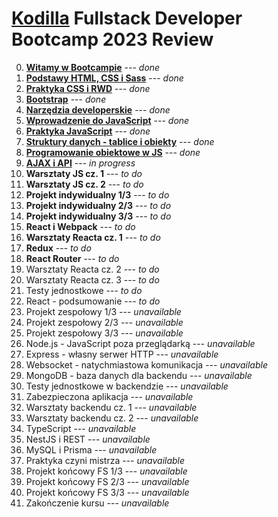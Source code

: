 # [Kodilla](https://kodilla.com/pl) Fullstack Developer Bootcamp 2023 Review

0. [**Witamy w Bootcampie**](https://github.com/jerzy-jarczynski/bootcamp-review/blob/main/module-0.md) --- *done*
1. [**Podstawy HTML, CSS i Sass**](https://github.com/jerzy-jarczynski/bootcamp-review/blob/main/module-1.md) --- *done*
2. [**Praktyka CSS i RWD**](https://github.com/jerzy-jarczynski/bootcamp-review/blob/main/module-2.md) --- *done*
3. [**Bootstrap**](https://github.com/jerzy-jarczynski/bootcamp-review/blob/main/module-3.md) --- *done*
4. [**Narzędzia developerskie**](https://github.com/jerzy-jarczynski/bootcamp-review/blob/main/module-4.md) --- *done*
5. **[Wprowadzenie do JavaScript](https://github.com/jerzy-jarczynski/bootcamp-review/blob/main/module-5.md)** --- *done*
6. **[Praktyka JavaScript](https://github.com/jerzy-jarczynski/bootcamp-review/blob/main/module-6.md)** --- *done*
7. **[Struktury danych - tablice i obiekty](https://github.com/jerzy-jarczynski/bootcamp-review/blob/main/module-7.md)** --- *done*
8. **[Programowanie obiektowe w JS](https://github.com/jerzy-jarczynski/bootcamp-review/blob/main/module-8.md)** --- *done*
9. **[AJAX i API](https://github.com/jerzy-jarczynski/bootcamp-review/blob/main/module-9.md)** --- *in progress*
10. **Warsztaty JS cz. 1** --- *to do*
11. **Warsztaty JS cz. 2** --- *to do*
12. **Projekt indywidualny 1/3** --- *to do*
13. **Projekt indywidualny 2/3** --- *to do*
14. **Projekt indywidualny 3/3** --- *to do*
15. **React i Webpack** --- *to do*
16. **Warsztaty Reacta cz. 1** --- *to do*
17. **Redux** --- *to do*
18. **React Router** --- *to do*
19. Warsztaty Reacta cz. 2 --- *to do*
20. Warsztaty Reacta cz. 3 --- *to do*
21. Testy jednostkowe --- *to do*
22. React - podsumowanie --- *to do*
23. Projekt zespołowy 1/3 --- *unavailable*
24. Projekt zespołowy 2/3 --- *unavailable*
25. Projekt zespołowy 3/3 --- *unavailable*
26. Node.js - JavaScript poza przeglądarką --- *unavailable*
27. Express - własny serwer HTTP --- *unavailable*
28. Websocket - natychmiastowa komunikacja --- *unavailable*
29. MongoDB - baza danych dla backendu --- *unavailable*
30. Testy jednostkowe w backendzie --- *unavailable*
31. Zabezpieczona aplikacja --- *unavailable*
32. Warsztaty backendu cz. 1 --- *unavailable*
33. Warsztaty backendu cz. 2 --- *unavailable*
34. TypeScript --- *unavailable*
35. NestJS i REST --- *unavailable*
36. MySQL i Prisma --- *unavailable*
37. Praktyka czyni mistrza --- *unavailable*
38. Projekt końcowy FS 1/3 --- *unavailable*
39. Projekt końcowy FS 2/3 --- *unavailable*
40. Projekt końcowy FS 3/3 --- *unavailable*
41. Zakończenie kursu --- *unavailable*
